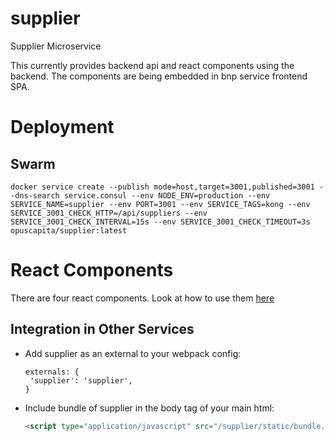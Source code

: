 # supplier
Supplier Microservice

This currently provides backend api and react components using the backend.
The components are being embedded in bnp service frontend SPA.

# Deployment
## Swarm
```
docker service create --publish mode=host,target=3001,published=3001 --dns-search service.consul --env NODE_ENV=production --env SERVICE_NAME=supplier --env PORT=3001 --env SERVICE_TAGS=kong --env SERVICE_3001_CHECK_HTTP=/api/suppliers --env SERVICE_3001_CHECK_INTERVAL=15s --env SERVICE_3001_CHECK_TIMEOUT=3s opuscapita/supplier:latest
```

# React Components
There are four react components. Look at how to use them [here](/wiki/rest-doc/Suppliers.react_components.md)

## Integration in Other Services

- Add supplier as an external to your webpack config:

  ```
  externals: {
   'supplier': 'supplier',
  }
  ```
- Include bundle of supplier in the body tag of your main html:

  ```html
  <script type="application/javascript" src="/supplier/static/bundle.js"></script>
  ```
